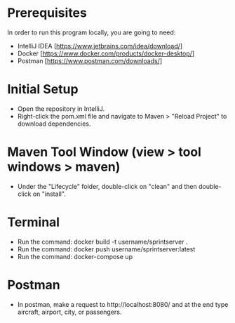 # Prerequisites

In order to run this program locally, you are going to need:
- IntelliJ IDEA [https://www.jetbrains.com/idea/download/]
- Docker [https://www.docker.com/products/docker-desktop/]
- Postman [https://www.postman.com/downloads/]

# Initial Setup

- Open the repository in IntelliJ.
- Right-click the pom.xml file and navigate to Maven > "Reload Project" to download dependencies.

# Maven Tool Window (view > tool windows > maven)

- Under the "Lifecycle" folder, double-click on "clean" and then double-click on "install".

# Terminal

- Run the command: docker build -t username/sprintserver .
- Run the command: docker push username/sprintserver:latest
- Run the command: docker-compose up

# Postman

- In postman, make a request to http://localhost:8080/ and at the end type aircraft, airport, city, or passengers.
